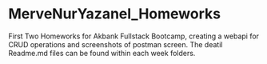 # MerveNurYazanel_Homeworks
First Two Homeworks for Akbank Fullstack Bootcamp, creating a webapi for CRUD operations and screenshots of postman screen. The deatil Readme.md files can be found within each week folders.
